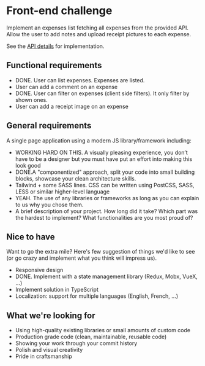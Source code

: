 # Front-end challenge
Implement an expenses list fetching all expenses from the provided API. Allow the user to add notes and upload receipt pictures to each expense.

See the [API details](https://github.com/pleo-io/frontend-challenge/blob/master/api/README.md) for implementation.

## Functional requirements
- DONE. User can list expenses. Expenses are listed.
- User can add a comment on an expense
- DONE. User can filter on expenses (client side filters). It only filter by shown ones.
- User can add a receipt image on an expense

## General requirements
A single page application using a modern JS library/framework including:
- WORKING HARD ON THIS. A visually pleasing experience, you don’t have to be a designer but you must have put an effort into making this look good
- DONE.A "componentized" approach, split your code into small building blocks, showcase your clean architecture skills.
- Tailwind + some SASS lines. CSS can be written using PostCSS, SASS, LESS or similar higher-level language
- YEAH. The use of any libraries or frameworks as long as you can explain to us why you chose them.
- A brief description of your project. How long did it take? Which part was the hardest to implement? What functionalities are you most proud of?

## Nice to have
Want to go the extra mile? Here's few suggestion of things we'd like to see (or go crazy and implement what you think will impress us).
- Responsive design
- DONE. Implement with a state management library (Redux, Mobx, VueX, ...)
- Implement solution in TypeScript
- Localization: support for multiple languages (English, French, ...)

## What we're looking for
- Using high-quality existing libraries or small amounts of custom code
- Production grade code (clean, maintainable, reusable code)
- Showing your work through your commit history
- Polish and visual creativity
- Pride in craftsmanship
